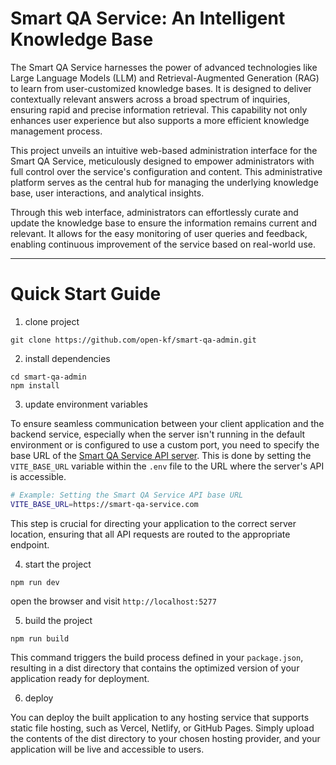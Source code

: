 # Smart QA Service: An Intelligent Knowledge Base
The Smart QA Service harnesses the power of advanced technologies like Large Language Models (LLM) and Retrieval-Augmented Generation (RAG) to learn from user-customized knowledge bases. It is designed to deliver contextually relevant answers across a broad spectrum of inquiries, ensuring rapid and precise information retrieval. This capability not only enhances user experience but also supports a more efficient knowledge management process.

This project unveils an intuitive web-based administration interface for the Smart QA Service, meticulously designed to empower administrators with full control over the service's configuration and content. This administrative platform serves as the central hub for managing the underlying knowledge base, user interactions, and analytical insights.

Through this web interface, administrators can effortlessly curate and update the knowledge base to ensure the information remains current and relevant. It allows for the easy monitoring of user queries and feedback, enabling continuous improvement of the service based on real-world use. 

---

# Quick Start Guide

1. clone project

```shell
git clone https://github.com/open-kf/smart-qa-admin.git
```

2. install dependencies

```shell
cd smart-qa-admin
npm install
```

3. update environment variables

To ensure seamless communication between your client application and the backend service, especially when the server isn't running in the default environment or is configured to use a custom port, you need to specify the base URL of the [Smart QA Service API server](https://github.com/open-kf/smart-qa-service). This is done by setting the `VITE_BASE_URL` variable within the `.env` file to the URL where the server's API is accessible.

```bash
# Example: Setting the Smart QA Service API base URL
VITE_BASE_URL=https://smart-qa-service.com
```

This step is crucial for directing your application to the correct server location, ensuring that all API requests are routed to the appropriate endpoint.

4. start the project

```shell
npm run dev
```

open the browser and visit `http://localhost:5277`

5. build the project

```shell
npm run build
```

This command triggers the build process defined in your `package.json`, resulting in a dist directory that contains the optimized version of your application ready for deployment.

6. deploy

You can deploy the built application to any hosting service that supports static file hosting, such as Vercel, Netlify, or GitHub Pages. Simply upload the contents of the dist directory to your chosen hosting provider, and your application will be live and accessible to users.